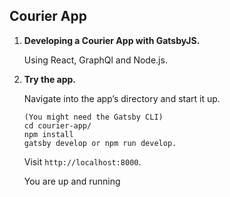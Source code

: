 


##  Courier App

1.  **Developing a Courier App with GatsbyJS.**

    Using React, GraphQl and Node.js.

1.  **Try the app.**

    Navigate into the app’s directory and start it up.

    ```shell
    (You might need the Gatsby CLI)
    cd courier-app/
    npm install
    gatsby develop or npm run develop.
    ```
    Visit `http://localhost:8000`.
    
    You are up and running


